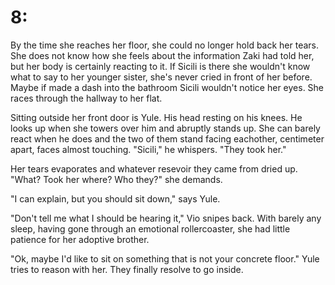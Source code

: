 # 8:

By the time she reaches her floor, she could no longer hold back her tears. She does not know how she feels about the information Zaki had told her, but her body is certainly reacting to it. If Sicili is there she wouldn't know what to say to her younger sister, she's never cried in front of her before. Maybe if made a dash into the bathroom Sicili wouldn't notice her eyes. She races through the hallway to her flat.

Sitting outside her front door is Yule. His head resting on his knees. He looks up when she towers over him and abruptly stands up. She can barely react when he does and the two of them stand facing eachother, centimeter apart, faces almost touching. "Sicili," he whispers. "They took her."

Her tears evaporates and whatever resevoir they came from dried up. "What? Took her where? Who they?" she demands.

"I can explain, but you should sit down," says Yule.

"Don't tell me what I should be hearing it," Vio snipes back. With barely any sleep, having gone through an emotional rollercoaster, she had little patience for her adoptive brother.

"Ok, maybe I'd like to sit on something that is not your concrete floor." Yule tries to reason with her. They finally resolve to go inside.